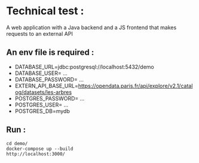 # Technical test :
A web application with a Java backend and a JS frontend that makes requests to an external API

## An env file is required :
- DATABASE_URL=jdbc:postgresql://localhost:5432/demo
- DATABASE_USER= ...
- DATABASE_PASSWORD= ...
- EXTERN_API_BASE_URL=https://opendata.paris.fr/api/explore/v2.1/catalog/datasets/les-arbres
- POSTGRES_PASSWORD= ...
- POSTGRES_USER= ...
- POSTGRES_DB=mydb

## Run :
``` shell
cd demo/
docker-compose up --build
http://localhost:3000/
```
